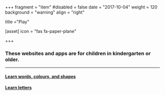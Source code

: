 +++
fragment = "item"
#disabled = false
date = "2017-10-04"
weight = 120
background = "warning"
align = "right"

title ="Play"

[asset]
  icon = "fas fa-paper-plane"

+++

### These websites and apps are for children in kindergarten or older.
  
*****
  
#### [Learn words, colours, and shapes](http://www.sesamestreet.org/)  
  
#### [Learn letters](http://www.abcya.com)  
  



